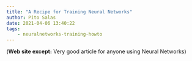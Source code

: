 ```yaml
---
title: "A Recipe for Training Neural Networks"
author: Pito Salas
date: 2021-04-06 13:40:22
tags:
    - neuralnetworks-training-howto
---
```



(**Web site except:** Very good article for anyone using Neural Networks) 
